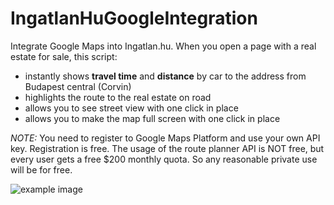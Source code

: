 # IngatlanHuGoogleIntegration
Integrate Google Maps into Ingatlan.hu. When you open a page with a real estate for sale, this script:
- instantly shows **travel time** and **distance** by car to the address from Budapest central (Corvin)
- highlights the route to the real estate on road
- allows you to see street view with one click in place
- allows you to make the map full screen with one click in place

*NOTE:* You need to register to Google Maps Platform and use your own API key. Registration is free. The usage of the route planner API is NOT free, but every user gets a free $200 monthly quota. So any reasonable private use will be for free.

![example image](https://github.com/KleaTech/IngatlanHuGoogleIntegration/raw/master/exampleImg.png "Example")

